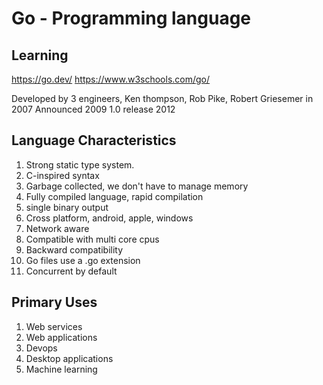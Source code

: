 # Go - Programming language

## Learning

https://go.dev/
https://www.w3schools.com/go/

Developed by 3 engineers, Ken thompson, Rob Pike, Robert Griesemer in 2007
Announced 2009
1.0 release 2012

## Language Characteristics

1. Strong static type system.
2. C-inspired syntax
3. Garbage collected, we don't have to manage memory
4. Fully compiled language, rapid compilation
5. single binary output
6. Cross platform, android, apple, windows
7. Network aware
8. Compatible with multi core cpus
9. Backward compatibility
10. Go files use a .go extension
11. Concurrent by default

## Primary Uses

1. Web services
2. Web applications
3. Devops
4. Desktop applications
5. Machine learning
